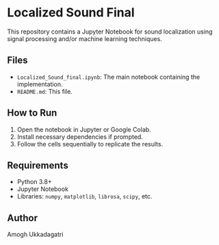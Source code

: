 # Localized Sound Final

This repository contains a Jupyter Notebook for sound localization using signal processing and/or machine learning techniques.

## Files

- `Localized_Sound_final.ipynb`: The main notebook containing the implementation.
- `README.md`: This file.

## How to Run

1. Open the notebook in Jupyter or Google Colab.
2. Install necessary dependencies if prompted.
3. Follow the cells sequentially to replicate the results.

## Requirements

- Python 3.8+
- Jupyter Notebook
- Libraries: `numpy`, `matplotlib`, `librosa`, `scipy`, etc.

## Author

Amogh Ukkadagatri
